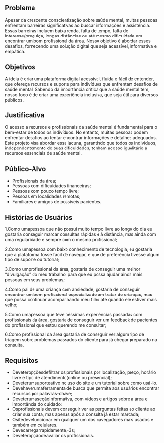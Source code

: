## Problema

  Apesar da crescente conscientização sobre saúde mental, muitas pessoas enfrentam barreiras significativas ao buscar informações e assistência. Essas barreiras incluem baixa renda, falta de tempo, falta de interesse/preguiça, longas distâncias ou até mesmo dificuldade em encontrar um bom profissional da área. Nosso objetivo é abordar esses desafios, fornecendo uma solução digital que seja acessível, informativa e empática.


## Objetivos

A ideia é criar uma plataforma digital acessível, fluída e fácil de entender, que ofereça recursos e suporte para indivíduos que enfrentam desafios de saúde mental. Sabendo da importância crítica que a saúde mental tem, nosso foco é de criar uma experiência inclusiva, que seja útil para diversos públicos. 

## Justificativa

O acesso a recursos e profissionais da saúde mental é fundamental para o bem-estar de todos os indivíduos. No entanto, muitas pessoas podem enfrentar desafios ao tentar encontrar informações e detalhes adequados. Este projeto visa abordar essa lacuna, garantindo que todos os indivíduos, independentemente de suas dificuldades, tenham acesso igualitário a recursos essenciais de saúde mental.

## Público-Alvo

* Profissionais da área; 
* Pessoas com dificuldades financeiras; 
* Pessoas com pouco tempo livre; 
* Pessoas em localidades remotas; 
* Familiares e amigos de possíveis pacientes. 


## Histórias de Usuários

1.Como umapessoa que não possui muito tempo livre ao longo do dia eu gostaria conseguir marcar
 consultas rápidas e à distância, mas ainda com uma regularidade e sempre com o mesmo profissional;
 
2.Como umapessoa com baixo conhecimento de tecnologia, eu gostaria que a plataforma fosse fácil
 de navegar, e que de preferência tivesse algum tipo de suporte ou tutorial;
 
3.Como umprofissional da área, gostaria de conseguir uma melhor “divulgação” do meu trabalho,
 para que eu possa ajudar ainda mais pessoas em seus problemas;
 
4.Como pai de uma criança com ansiedade, gostaria de conseguir encontrar um bom profissional
 especializado em tratar de crianças, mas que possa continuar acompanhando meu filho até quando ele
 estiver mais velho;
 
5.Como umapessoa que teve péssimas experiências passadas com profissionais da área, gostaria
 de conseguir ver um feedback de pacientes do profissional que estou querendo me consultar;
 
6.Como profissional da área gostaria de conseguir ver algum tipo de triagem sobre problemas
 passados do cliente para já chegar preparado na consulta.

## Requisitos

 * Deveteropçõesdefiltrar os profissionais por localização, preço, horário livre e tipo de atendimento(online ou presencial);
 * Deveterumsuporteativo no uso do site e um tutorial sobre como usá-lo.
 * Devehaverumaferramenta de busca que permita aos usuários encontrar recursos por palavras-chave;
 * Deveterumaseçãoinformativa, com vídeos e artigos sobre a área e importância do cuidado;
 * Osprofissionais devem conseguir ver as perguntas feitas ao cliente ao criar sua conta, mas apenas após a consulta já estar marcada;
 * Ositedevefuncionar em qualquer um dos navegadores mais usados e também em celulares.
 * Devecarregarrapidamente,-3s;
 * Deveteropçãodeavaliar os profissionais.
 

